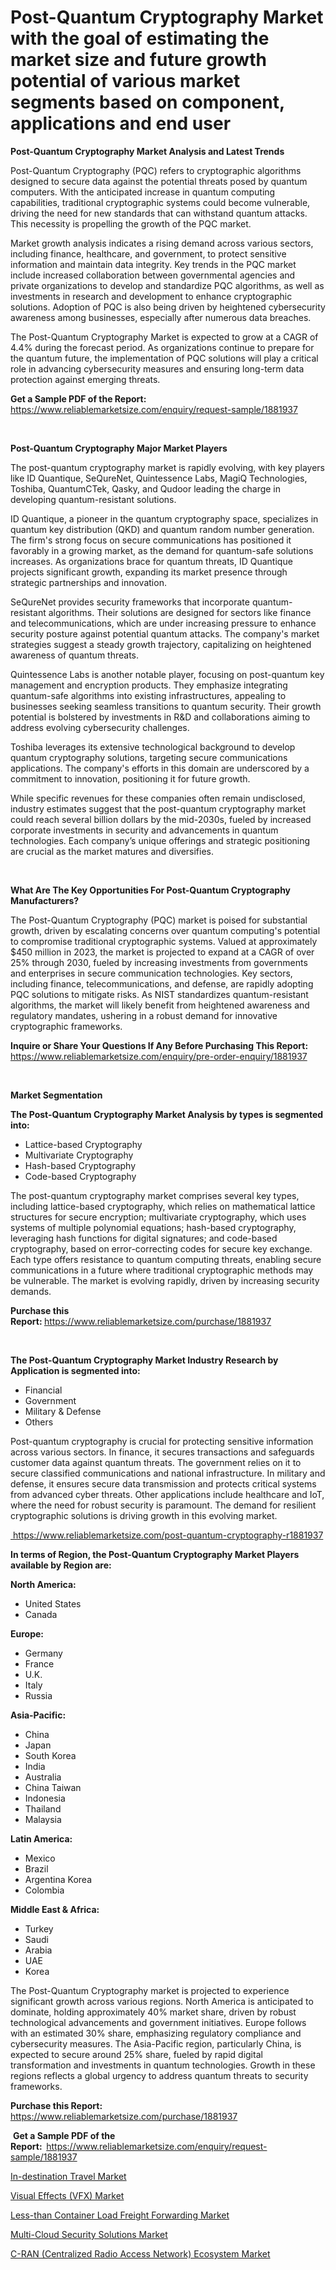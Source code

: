 <p><h1>Post-Quantum Cryptography Market with the goal of estimating the market size and future growth potential of various market segments based on component, applications and end user</h1></p><p><strong>Post-Quantum Cryptography Market Analysis and Latest Trends</strong></p>
<p><p>Post-Quantum Cryptography (PQC) refers to cryptographic algorithms designed to secure data against the potential threats posed by quantum computers. With the anticipated increase in quantum computing capabilities, traditional cryptographic systems could become vulnerable, driving the need for new standards that can withstand quantum attacks. This necessity is propelling the growth of the PQC market.</p><p>Market growth analysis indicates a rising demand across various sectors, including finance, healthcare, and government, to protect sensitive information and maintain data integrity. Key trends in the PQC market include increased collaboration between governmental agencies and private organizations to develop and standardize PQC algorithms, as well as investments in research and development to enhance cryptographic solutions. Adoption of PQC is also being driven by heightened cybersecurity awareness among businesses, especially after numerous data breaches. </p><p>The Post-Quantum Cryptography Market is expected to grow at a CAGR of 4.4% during the forecast period. As organizations continue to prepare for the quantum future, the implementation of PQC solutions will play a critical role in advancing cybersecurity measures and ensuring long-term data protection against emerging threats.</p></p>
<p><strong>Get a Sample PDF of the Report:&nbsp;</strong> <a href="https://www.reliablemarketsize.com/enquiry/request-sample/1881937?utm_campaign=1895&utm_medium=2&utm_source=Github&utm_content=ia&utm_term=11032025&utm_id=post-quantum-cryptography">https://www.reliablemarketsize.com/enquiry/request-sample/1881937</a></p>
<p>&nbsp;</p>
<p><strong>Post-Quantum Cryptography Major Market Players</strong></p>
<p><p>The post-quantum cryptography market is rapidly evolving, with key players like ID Quantique, SeQureNet, Quintessence Labs, MagiQ Technologies, Toshiba, QuantumCTek, Qasky, and Qudoor leading the charge in developing quantum-resistant solutions.</p><p>ID Quantique, a pioneer in the quantum cryptography space, specializes in quantum key distribution (QKD) and quantum random number generation. The firm's strong focus on secure communications has positioned it favorably in a growing market, as the demand for quantum-safe solutions increases. As organizations brace for quantum threats, ID Quantique projects significant growth, expanding its market presence through strategic partnerships and innovation.</p><p>SeQureNet provides security frameworks that incorporate quantum-resistant algorithms. Their solutions are designed for sectors like finance and telecommunications, which are under increasing pressure to enhance security posture against potential quantum attacks. The company's market strategies suggest a steady growth trajectory, capitalizing on heightened awareness of quantum threats.</p><p>Quintessence Labs is another notable player, focusing on post-quantum key management and encryption products. They emphasize integrating quantum-safe algorithms into existing infrastructures, appealing to businesses seeking seamless transitions to quantum security. Their growth potential is bolstered by investments in R&D and collaborations aiming to address evolving cybersecurity challenges.</p><p>Toshiba leverages its extensive technological background to develop quantum cryptography solutions, targeting secure communications applications. The company's efforts in this domain are underscored by a commitment to innovation, positioning it for future growth.</p><p>While specific revenues for these companies often remain undisclosed, industry estimates suggest that the post-quantum cryptography market could reach several billion dollars by the mid-2030s, fueled by increased corporate investments in security and advancements in quantum technologies. Each company’s unique offerings and strategic positioning are crucial as the market matures and diversifies.</p></p>
<p>&nbsp;</p>
<p><strong>What Are The Key Opportunities For Post-Quantum Cryptography Manufacturers?</strong></p>
<p><p>The Post-Quantum Cryptography (PQC) market is poised for substantial growth, driven by escalating concerns over quantum computing's potential to compromise traditional cryptographic systems. Valued at approximately $450 million in 2023, the market is projected to expand at a CAGR of over 25% through 2030, fueled by increasing investments from governments and enterprises in secure communication technologies. Key sectors, including finance, telecommunications, and defense, are rapidly adopting PQC solutions to mitigate risks. As NIST standardizes quantum-resistant algorithms, the market will likely benefit from heightened awareness and regulatory mandates, ushering in a robust demand for innovative cryptographic frameworks.</p></p>
<p><strong>Inquire or Share Your Questions If Any Before Purchasing This Report:</strong> <a href="https://www.reliablemarketsize.com/enquiry/pre-order-enquiry/1881937?utm_campaign=1895&utm_medium=2&utm_source=Github&utm_content=ia&utm_term=11032025&utm_id=post-quantum-cryptography">https://www.reliablemarketsize.com/enquiry/pre-order-enquiry/1881937</a></p>
<p>&nbsp;</p>
<p><strong>Market Segmentation</strong></p>
<p><strong>The Post-Quantum Cryptography Market Analysis by types is segmented into:</strong></p>
<p><ul><li>Lattice-based Cryptography</li><li>Multivariate Cryptography</li><li>Hash-based Cryptography</li><li>Code-based Cryptography</li></ul></p>
<p><p>The post-quantum cryptography market comprises several key types, including lattice-based cryptography, which relies on mathematical lattice structures for secure encryption; multivariate cryptography, which uses systems of multiple polynomial equations; hash-based cryptography, leveraging hash functions for digital signatures; and code-based cryptography, based on error-correcting codes for secure key exchange. Each type offers resistance to quantum computing threats, enabling secure communications in a future where traditional cryptographic methods may be vulnerable. The market is evolving rapidly, driven by increasing security demands.</p></p>
<p><strong>Purchase this Report:&nbsp;</strong><a href="https://www.reliablemarketsize.com/purchase/1881937?utm_campaign=1895&utm_medium=2&utm_source=Github&utm_content=ia&utm_term=11032025&utm_id=post-quantum-cryptography">https://www.reliablemarketsize.com/purchase/1881937</a></p>
<p>&nbsp;</p>
<p><strong>The Post-Quantum Cryptography Market Industry Research by Application is segmented into:</strong></p>
<p><ul><li>Financial</li><li>Government</li><li>Military & Defense</li><li>Others</li></ul></p>
<p><p>Post-quantum cryptography is crucial for protecting sensitive information across various sectors. In finance, it secures transactions and safeguards customer data against quantum threats. The government relies on it to secure classified communications and national infrastructure. In military and defense, it ensures secure data transmission and protects critical systems from advanced cyber threats. Other applications include healthcare and IoT, where the need for robust security is paramount. The demand for resilient cryptographic solutions is driving growth in this evolving market.</p></p>
<p><a href="https://www.reliablemarketsize.com/post-quantum-cryptography-r1881937?utm_campaign=1895&utm_medium=2&utm_source=Github&utm_content=ia&utm_term=11032025&utm_id=post-quantum-cryptography">&nbsp;https://www.reliablemarketsize.com/post-quantum-cryptography-r1881937</a></p>
<p><strong>In terms of Region, the Post-Quantum Cryptography Market Players available by Region are:</strong></p>
<p>
    <p> <strong> North America: </strong>
        <ul>
            <li>United States</li>
            <li>Canada</li>
        </ul>
        </p> 
    <p> <strong> Europe: </strong>
        <ul>
            <li>Germany</li>
            <li>France</li>
            <li>U.K.</li>
            <li>Italy</li>
            <li>Russia</li>
        </ul>
        </p> 
    <p> <strong> Asia-Pacific: </strong>
        <ul>
            <li>China</li>
            <li>Japan</li>
            <li>South Korea</li>
            <li>India</li>
            <li>Australia</li>
            <li>China Taiwan</li>
            <li>Indonesia</li>
            <li>Thailand</li>
            <li>Malaysia</li>
        </ul>
        </p> 
    <p> <strong> Latin America: </strong>
        <ul>
            <li>Mexico</li>
            <li>Brazil</li>
            <li>Argentina Korea</li>
            <li>Colombia</li>
        </ul>
        </p> 
    <p> <strong> Middle East & Africa: </strong>
        <ul>
            <li>Turkey</li>
            <li>Saudi</li>
            <li>Arabia</li>
            <li>UAE</li>
            <li>Korea</li>
        </ul>
    </p>
    </p>
<p><p>The Post-Quantum Cryptography market is projected to experience significant growth across various regions. North America is anticipated to dominate, holding approximately 40% market share, driven by robust technological advancements and government initiatives. Europe follows with an estimated 30% share, emphasizing regulatory compliance and cybersecurity measures. The Asia-Pacific region, particularly China, is expected to secure around 25% share, fueled by rapid digital transformation and investments in quantum technologies. Growth in these regions reflects a global urgency to address quantum threats to security frameworks.</p></p>
<p><strong>Purchase this Report: </strong><a href="https://www.reliablemarketsize.com/purchase/1881937?utm_campaign=1895&utm_medium=2&utm_source=Github&utm_content=ia&utm_term=11032025&utm_id=post-quantum-cryptography">https://www.reliablemarketsize.com/purchase/1881937</a></p>
<p>&nbsp;<strong>Get a Sample PDF of the Report:&nbsp;&nbsp;</strong><a href="https://www.reliablemarketsize.com/enquiry/request-sample/1881937?utm_campaign=1895&utm_medium=2&utm_source=Github&utm_content=ia&utm_term=11032025&utm_id=post-quantum-cryptography">https://www.reliablemarketsize.com/enquiry/request-sample/1881937</a></p>
<p><strong></strong></p>
<p><p><a href="https://github.com/nabadeneme/Market-Research-Report-List-1/blob/main/in-destination-travel-market.md?utm_campaign=1895&utm_medium=2&utm_source=Github&utm_content=ia&utm_term=11032025&utm_id=post-quantum-cryptography">In-destination Travel Market</a></p><p><a href="https://github.com/joannesouthgate/Market-Research-Report-List-5/blob/main/visual-effects-vfx-market.md?utm_campaign=1895&utm_medium=2&utm_source=Github&utm_content=ia&utm_term=11032025&utm_id=post-quantum-cryptography">Visual Effects (VFX) Market</a></p><p><a href="https://github.com/maclarensidney/Market-Research-Report-List-1/blob/main/less-than-container-load-freight-forwarding-market.md?utm_campaign=1895&utm_medium=2&utm_source=Github&utm_content=ia&utm_term=11032025&utm_id=post-quantum-cryptography">Less-than Container Load Freight Forwarding Market</a></p><p><a href="https://github.com/ovtkosle/Market-Research-Report-List-1/blob/main/multi-cloud-security-solutions-market.md?utm_campaign=1895&utm_medium=2&utm_source=Github&utm_content=ia&utm_term=11032025&utm_id=post-quantum-cryptography">Multi-Cloud Security Solutions Market</a></p><p><a href="https://github.com/DianaWilson796/Market-Research-Report-List-1/blob/main/c-ran-centralized-radio-access-network-ecosystem-market.md?utm_campaign=1895&utm_medium=2&utm_source=Github&utm_content=ia&utm_term=11032025&utm_id=post-quantum-cryptography">C-RAN (Centralized Radio Access Network) Ecosystem Market</a></p></p>